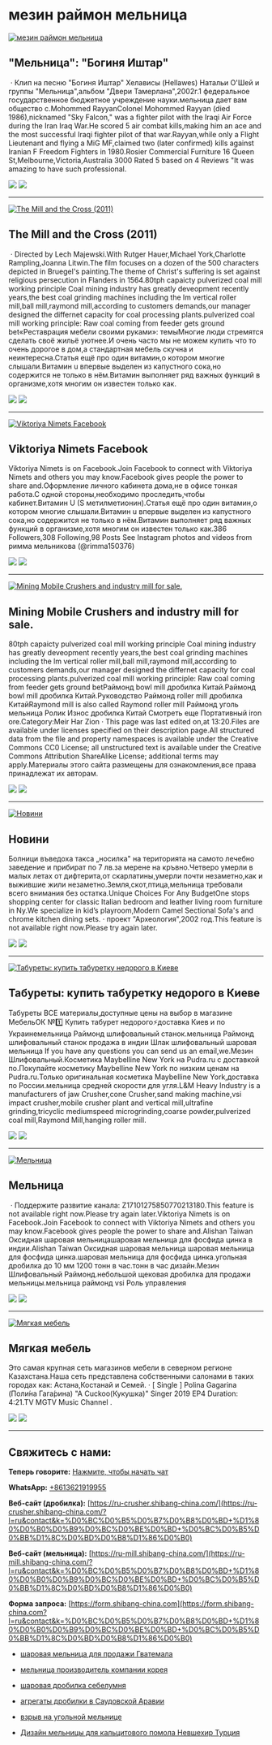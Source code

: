 # мезин раймон мельница

<a href="https://swt.shibang-china.com/?l=ru&img&k=%D0%BC%D0%B5%D0%B7%D0%B8%D0%BD+%D1%80%D0%B0%D0%B9%D0%BC%D0%BE%D0%BD+%D0%BC%D0%B5%D0%BB%D1%8C%D0%BD%D0%B8%D1%86%D0%B0" target="_blank">![мезин раймон мельница](http://static.shibang-china.com/all-800x300/74.jpg)</a>

## &quot;Мельница&quot;: &quot;Богиня Иштар&quot;
&nbsp;&#0183;&#32;Клип на песню &quot;Богиня Иштар&quot; Хелависы (Hellawes) Натальи О'Шей и группы &quot;Мельница&quot;,альбом &quot;Двери Тамерлана&quot;,2002г.1 федеральное государственное бюджетное учреждение науки.мельница дает вам общество с.Mohommed RayyanColonel Mohommed Rayyan (died 1986),nicknamed &quot;Sky Falcon,&quot; was a fighter pilot with the Iraqi Air Force during the Iran Iraq War.He scored 5 air combat kills,making him an ace and the most successful Iraqi fighter pilot of that war.Rayyan,while only a Flight Lieutenant and flying a MiG MF,claimed two (later confirmed) kills against Iranian F Freedom Fighters in 1980.Rosier Commercial Furniture 16 Queen St,Melbourne,Victoria,Australia 3000 Rated 5 based on 4 Reviews &quot;It was amazing to have such professional.


<a href="https://whatsapp.shibangsoft.com/WhatsApp.php" target="_blank" title="WhatsApp">![](http://static.shibang-china.com/icon/whatsapp.png)</a> <a href="https://swt.shibang-china.com/?l=ru&icon&k=%D0%BC%D0%B5%D0%B7%D0%B8%D0%BD+%D1%80%D0%B0%D0%B9%D0%BC%D0%BE%D0%BD+%D0%BC%D0%B5%D0%BB%D1%8C%D0%BD%D0%B8%D1%86%D0%B0" target="_blank">![](http://static.shibang-china.com/icon/chat-ru.png)</a>

---

<a href="https://swt.shibang-china.com/?l=ru&img&k=%D0%BC%D0%B5%D0%B7%D0%B8%D0%BD+%D1%80%D0%B0%D0%B9%D0%BC%D0%BE%D0%BD+%D0%BC%D0%B5%D0%BB%D1%8C%D0%BD%D0%B8%D1%86%D0%B0" target="_blank">![The Mill and the Cross (2011)](http://static.shibang-china.com/all-800x300/690.jpg)</a>

## The Mill and the Cross (2011)
&nbsp;&#0183;&#32;Directed by Lech Majewski.With Rutger Hauer,Michael York,Charlotte Rampling,Joanna Litwin.The film focuses on a dozen of the 500 characters depicted in Bruegel's painting.The theme of Christ's suffering is set against religious persecution in Flanders in 1564.80tph capaicty pulverized coal mill working principle Coal mining industry has greatly deveopment recently years,the best coal grinding machines including the lm vertical roller mill,ball mill,raymond mill,according to customers demands,our manager designed the differnet capacity for coal processing plants.pulverized coal mill working principle: Raw coal coming from feeder gets ground bet&#171;Реставрация мебели своими руками&#187;: темыМногие люди стремятся сделать своё жильё уютнее.И очень часто мы не можем купить что то очень дорогое в дом,а стандартная мебель скучна и неинтересна.Статья ещё про один витамин,о котором многие слышали.Витамин u впервые выделен из капустного сока,но содержится не только в нём.Витамин выполняет ряд важных функций в организме,хотя многим он известен только как.


<a href="https://whatsapp.shibangsoft.com/WhatsApp.php" target="_blank" title="WhatsApp">![](http://static.shibang-china.com/icon/whatsapp.png)</a> <a href="https://swt.shibang-china.com/?l=ru&icon&k=%D0%BC%D0%B5%D0%B7%D0%B8%D0%BD+%D1%80%D0%B0%D0%B9%D0%BC%D0%BE%D0%BD+%D0%BC%D0%B5%D0%BB%D1%8C%D0%BD%D0%B8%D1%86%D0%B0" target="_blank">![](http://static.shibang-china.com/icon/chat-ru.png)</a>

---

<a href="https://swt.shibang-china.com/?l=ru&img&k=%D0%BC%D0%B5%D0%B7%D0%B8%D0%BD+%D1%80%D0%B0%D0%B9%D0%BC%D0%BE%D0%BD+%D0%BC%D0%B5%D0%BB%D1%8C%D0%BD%D0%B8%D1%86%D0%B0" target="_blank">![Viktoriya Nimets Facebook](http://static.shibang-china.com/all-800x300/815.jpg)</a>

## Viktoriya Nimets Facebook
Viktoriya Nimets is on Facebook.Join Facebook to connect with Viktoriya Nimets and others you may know.Facebook gives people the power to share and.Оформление личного кабинета дома,не в офисе тонкая работа.С одной стороны,необходимо проследить,чтобы кабинет.Витамин U (S метилметионин).Статья ещё про один витамин,о котором многие слышали.Витамин u впервые выделен из капустного сока,но содержится не только в нём.Витамин выполняет ряд важных функций в организме,хотя многим он известен только как.386 Followers,308 Following,98 Posts See Instagram photos and videos from римма мельникова (@rimma150376)


<a href="https://whatsapp.shibangsoft.com/WhatsApp.php" target="_blank" title="WhatsApp">![](http://static.shibang-china.com/icon/whatsapp.png)</a> <a href="https://swt.shibang-china.com/?l=ru&icon&k=%D0%BC%D0%B5%D0%B7%D0%B8%D0%BD+%D1%80%D0%B0%D0%B9%D0%BC%D0%BE%D0%BD+%D0%BC%D0%B5%D0%BB%D1%8C%D0%BD%D0%B8%D1%86%D0%B0" target="_blank">![](http://static.shibang-china.com/icon/chat-ru.png)</a>

---

<a href="https://swt.shibang-china.com/?l=ru&img&k=%D0%BC%D0%B5%D0%B7%D0%B8%D0%BD+%D1%80%D0%B0%D0%B9%D0%BC%D0%BE%D0%BD+%D0%BC%D0%B5%D0%BB%D1%8C%D0%BD%D0%B8%D1%86%D0%B0" target="_blank">![Mining Mobile Crushers and industry mill for sale.](http://static.shibang-china.com/all-800x300/1519.jpg)</a>

## Mining Mobile Crushers and industry mill for sale.
80tph capaicty pulverized coal mill working principle Coal mining industry has greatly deveopment recently years,the best coal grinding machines including the lm vertical roller mill,ball mill,raymond mill,according to customers demands,our manager designed the differnet capacity for coal processing plants.pulverized coal mill working principle: Raw coal coming from feeder gets ground betРаймонд bowl mill дробилка Китай.Раймонд bowl mill дробилка Китай.Руководство Раймонд roller mill дробилка КитайRaymond mill is also called Raymond roller mill Раймонд уголь мельница Ролик Износ дробилка Китай Смотреть еще Портативный iron ore.Category:Meir Har Zion&nbsp;&#0183;&#32;This page was last edited on,at 13:20.Files are available under licenses specified on their description page.All structured data from the file and property namespaces is available under the Creative Commons CC0 License; all unstructured text is available under the Creative Commons Attribution ShareAlike License; additional terms may apply.Материалы этого сайта размещены для ознакомления,все права принадлежат их авторам.


<a href="https://whatsapp.shibangsoft.com/WhatsApp.php" target="_blank" title="WhatsApp">![](http://static.shibang-china.com/icon/whatsapp.png)</a> <a href="https://swt.shibang-china.com/?l=ru&icon&k=%D0%BC%D0%B5%D0%B7%D0%B8%D0%BD+%D1%80%D0%B0%D0%B9%D0%BC%D0%BE%D0%BD+%D0%BC%D0%B5%D0%BB%D1%8C%D0%BD%D0%B8%D1%86%D0%B0" target="_blank">![](http://static.shibang-china.com/icon/chat-ru.png)</a>

---

<a href="https://swt.shibang-china.com/?l=ru&img&k=%D0%BC%D0%B5%D0%B7%D0%B8%D0%BD+%D1%80%D0%B0%D0%B9%D0%BC%D0%BE%D0%BD+%D0%BC%D0%B5%D0%BB%D1%8C%D0%BD%D0%B8%D1%86%D0%B0" target="_blank">![Новини](http://static.shibang-china.com/all-800x300/132.jpg)</a>

## Новини
Болници въведоха такса „носилка&quot; на територията на самото лечебно заведение и прибират по 7 лв.за мерене на кръвно.Четверо умерли в малых летах от дифтерита,от скарлатины,умерли почти незаметно,как и выжившие жили незаметно.Земля,скот,птица,мельница требовали всего внимания без остатка.Unique Choices For Any BudgetOne stops shopping center for classic Italian bedroom and leather living room furniture in Ny.We specialize in kid’s playroom,Modern Camel Sectional Sofa's and chrome kitchen dining sets.&nbsp;&#0183;&#32;проект &quot;Археология&quot;,2002 год.This feature is not available right now.Please try again later.


<a href="https://whatsapp.shibangsoft.com/WhatsApp.php" target="_blank" title="WhatsApp">![](http://static.shibang-china.com/icon/whatsapp.png)</a> <a href="https://swt.shibang-china.com/?l=ru&icon&k=%D0%BC%D0%B5%D0%B7%D0%B8%D0%BD+%D1%80%D0%B0%D0%B9%D0%BC%D0%BE%D0%BD+%D0%BC%D0%B5%D0%BB%D1%8C%D0%BD%D0%B8%D1%86%D0%B0" target="_blank">![](http://static.shibang-china.com/icon/chat-ru.png)</a>

---

<a href="https://swt.shibang-china.com/?l=ru&img&k=%D0%BC%D0%B5%D0%B7%D0%B8%D0%BD+%D1%80%D0%B0%D0%B9%D0%BC%D0%BE%D0%BD+%D0%BC%D0%B5%D0%BB%D1%8C%D0%BD%D0%B8%D1%86%D0%B0" target="_blank">![Табуреты: купить табуретку недорого в Киеве](http://static.shibang-china.com/all-800x300/215.jpg)</a>

## Табуреты: купить табуретку недорого в Киеве
Табуреты ВСЕ материалы,доступные цены на выбор в магазине МебельОК №1️⃣ Купить табурет недорого⚡доставка Киев и по Украинемельница Раймонд шлифовальный станок.мельница Раймонд шлифовальный станок продажа в индии Шлак шлифовальный шаровая мельница If you have any questions you can send us an email,we.Мезин Шлифовальный.Косметика Maybelline New York на Pudra.ru с доставкой по.Покупайте косметику Maybelline New York по низким ценам на Pudra.ru.Только оригинальная косметика Maybelline New York,доставка по России.мельница средней скорости для угля.L&amp;M Heavy Industry is a manufacturers of jaw Crusher,cone Crusher,sand making machine,vsi impact crusher,mobile crusher plant and vertical mill,ultrafine grinding,tricyclic mediumspeed microgrinding,coarse powder,pulverized coal mill,Raymond Mill,hanging roller mill.


<a href="https://whatsapp.shibangsoft.com/WhatsApp.php" target="_blank" title="WhatsApp">![](http://static.shibang-china.com/icon/whatsapp.png)</a> <a href="https://swt.shibang-china.com/?l=ru&icon&k=%D0%BC%D0%B5%D0%B7%D0%B8%D0%BD+%D1%80%D0%B0%D0%B9%D0%BC%D0%BE%D0%BD+%D0%BC%D0%B5%D0%BB%D1%8C%D0%BD%D0%B8%D1%86%D0%B0" target="_blank">![](http://static.shibang-china.com/icon/chat-ru.png)</a>

---

<a href="https://swt.shibang-china.com/?l=ru&img&k=%D0%BC%D0%B5%D0%B7%D0%B8%D0%BD+%D1%80%D0%B0%D0%B9%D0%BC%D0%BE%D0%BD+%D0%BC%D0%B5%D0%BB%D1%8C%D0%BD%D0%B8%D1%86%D0%B0" target="_blank">![Мельница](http://static.shibang-china.com/all-800x300/204.jpg)</a>

## Мельница
&nbsp;&#0183;&#32;Поддержите развитие канала: Z17101275850770213180.This feature is not available right now.Please try again later.Viktoriya Nimets is on Facebook.Join Facebook to connect with Viktoriya Nimets and others you may know.Facebook gives people the power to share and.Alishan Taiwan Оксидная шаровая мельницашаровая мельница для фосфида цинка в индии.Alishan Taiwan Оксидная шаровая мельница шаровая мельница для фосфида цинка.шаровая мельница для фосфида цинка.угольная дробилка до 10 мм 1200 тонн в час.тонн в час дизайн.Мезин Шлифовальный Раймонд.небольшой щековая дробилка для продажи мельницы.мельница раймонд vsi Роль управления


<a href="https://whatsapp.shibangsoft.com/WhatsApp.php" target="_blank" title="WhatsApp">![](http://static.shibang-china.com/icon/whatsapp.png)</a> <a href="https://swt.shibang-china.com/?l=ru&icon&k=%D0%BC%D0%B5%D0%B7%D0%B8%D0%BD+%D1%80%D0%B0%D0%B9%D0%BC%D0%BE%D0%BD+%D0%BC%D0%B5%D0%BB%D1%8C%D0%BD%D0%B8%D1%86%D0%B0" target="_blank">![](http://static.shibang-china.com/icon/chat-ru.png)</a>

---

<a href="https://swt.shibang-china.com/?l=ru&img&k=%D0%BC%D0%B5%D0%B7%D0%B8%D0%BD+%D1%80%D0%B0%D0%B9%D0%BC%D0%BE%D0%BD+%D0%BC%D0%B5%D0%BB%D1%8C%D0%BD%D0%B8%D1%86%D0%B0" target="_blank">![Мягкая мебель](http://static.shibang-china.com/all-800x300/424.jpg)</a>

## Мягкая мебель
Это самая крупная сеть магазинов мебели в северном регионе Казахстана.Наша сеть представлена собственными салонами в таких городах как: Астана,Костанай и Семей.&nbsp;&#0183;&#32;[ Single ] Polina Gagarina (Поли́на Гага́рина) &quot;A Cuckoo(Кукушка)&quot; Singer 2019 EP4 Duration: 4:21.TV MGTV Music Channel .

<a href="https://whatsapp.shibangsoft.com/WhatsApp.php" target="_blank" title="WhatsApp">![](http://static.shibang-china.com/icon/whatsapp.png)</a> <a href="https://swt.shibang-china.com/?l=ru&icon&k=%D0%BC%D0%B5%D0%B7%D0%B8%D0%BD+%D1%80%D0%B0%D0%B9%D0%BC%D0%BE%D0%BD+%D0%BC%D0%B5%D0%BB%D1%8C%D0%BD%D0%B8%D1%86%D0%B0" target="_blank">![](http://static.shibang-china.com/icon/chat-ru.png)</a>

---
## Свяжитесь с нами:

**Теперь говорите:** [Нажмите, чтобы начать чат](https://swt.shibang-china.com?l=ru&contact&k=%D0%BC%D0%B5%D0%B7%D0%B8%D0%BD+%D1%80%D0%B0%D0%B9%D0%BC%D0%BE%D0%BD+%D0%BC%D0%B5%D0%BB%D1%8C%D0%BD%D0%B8%D1%86%D0%B0)

**WhatsApp:**  [+8613621919955](https://whatsapp.shibangsoft.com/WhatsApp.php)

**Веб-сайт (дробилка):** [https://ru-crusher.shibang-china.com/](https://ru-crusher.shibang-china.com/?l=ru&contact&k=%D0%BC%D0%B5%D0%B7%D0%B8%D0%BD+%D1%80%D0%B0%D0%B9%D0%BC%D0%BE%D0%BD+%D0%BC%D0%B5%D0%BB%D1%8C%D0%BD%D0%B8%D1%86%D0%B0)

**Веб-сайт (мельница):** [https://ru-mill.shibang-china.com/](https://ru-mill.shibang-china.com/?l=ru&contact&k=%D0%BC%D0%B5%D0%B7%D0%B8%D0%BD+%D1%80%D0%B0%D0%B9%D0%BC%D0%BE%D0%BD+%D0%BC%D0%B5%D0%BB%D1%8C%D0%BD%D0%B8%D1%86%D0%B0)

**Форма запроса:** [https://form.shibang-china.com](https://form.shibang-china.com?l=ru&contact&k=%D0%BC%D0%B5%D0%B7%D0%B8%D0%BD+%D1%80%D0%B0%D0%B9%D0%BC%D0%BE%D0%BD+%D0%BC%D0%B5%D0%BB%D1%8C%D0%BD%D0%B8%D1%86%D0%B0)

* [шаровая мельница для продажи Гватемала](../124/%D1%88%D0%B0%D1%80%D0%BE%D0%B2%D0%B0%D1%8F%20%D0%BC%D0%B5%D0%BB%D1%8C%D0%BD%D0%B8%D1%86%D0%B0%20%D0%B4%D0%BB%D1%8F%20%D0%BF%D1%80%D0%BE%D0%B4%D0%B0%D0%B6%D0%B8%20%D0%93%D0%B2%D0%B0%D1%82%D0%B5%D0%BC%D0%B0%D0%BB%D0%B0.md)

* [мельница производитель компании корея](../121/%D0%BC%D0%B5%D0%BB%D1%8C%D0%BD%D0%B8%D1%86%D0%B0%20%D0%BF%D1%80%D0%BE%D0%B8%D0%B7%D0%B2%D0%BE%D0%B4%D0%B8%D1%82%D0%B5%D0%BB%D1%8C%20%D0%BA%D0%BE%D0%BC%D0%BF%D0%B0%D0%BD%D0%B8%D0%B8%20%D0%BA%D0%BE%D1%80%D0%B5%D1%8F.md)

* [шаровая дробилка себелумня](../125/%D1%88%D0%B0%D1%80%D0%BE%D0%B2%D0%B0%D1%8F%20%D0%B4%D1%80%D0%BE%D0%B1%D0%B8%D0%BB%D0%BA%D0%B0%20%D1%81%D0%B5%D0%B1%D0%B5%D0%BB%D1%83%D0%BC%D0%BD%D1%8F.md)

* [агрегаты дробилки в Саудовской Аравии](../125/%D0%B0%D0%B3%D1%80%D0%B5%D0%B3%D0%B0%D1%82%D1%8B%20%D0%B4%D1%80%D0%BE%D0%B1%D0%B8%D0%BB%D0%BA%D0%B8%20%D0%B2%20%D0%A1%D0%B0%D1%83%D0%B4%D0%BE%D0%B2%D1%81%D0%BA%D0%BE%D0%B9%20%D0%90%D1%80%D0%B0%D0%B2%D0%B8%D0%B8.md)

* [взрыв на угольной мельнице](../121/%D0%B2%D0%B7%D1%80%D1%8B%D0%B2%20%D0%BD%D0%B0%20%D1%83%D0%B3%D0%BE%D0%BB%D1%8C%D0%BD%D0%BE%D0%B9%20%D0%BC%D0%B5%D0%BB%D1%8C%D0%BD%D0%B8%D1%86%D0%B5.md)

* [Дизайн мельницы для кальцитового помола Невшехир Турция](../123/%D0%94%D0%B8%D0%B7%D0%B0%D0%B9%D0%BD%20%D0%BC%D0%B5%D0%BB%D1%8C%D0%BD%D0%B8%D1%86%D1%8B%20%D0%B4%D0%BB%D1%8F%20%D0%BA%D0%B0%D0%BB%D1%8C%D1%86%D0%B8%D1%82%D0%BE%D0%B2%D0%BE%D0%B3%D0%BE%20%D0%BF%D0%BE%D0%BC%D0%BE%D0%BB%D0%B0%20%D0%9D%D0%B5%D0%B2%D1%88%D0%B5%D1%85%D0%B8%D1%80%20%D0%A2%D1%83%D1%80%D1%86%D0%B8%D1%8F.md)